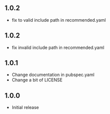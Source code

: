 ## 1.0.2

* fix to valid include path in recommended.yaml

## 1.0.2

* fix invalid include path in recommended.yaml

## 1.0.1

* Change documentation in pubspec.yaml
* Change a bit of LICENSE

## 1.0.0

* Initial release